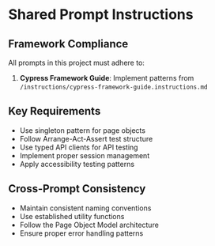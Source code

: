 # Shared Prompt Instructions

## Framework Compliance

All prompts in this project must adhere to:

1. **Cypress Framework Guide**: Implement patterns from `/instructions/cypress-framework-guide.instructions.md`

## Key Requirements

- Use singleton pattern for page objects
- Follow Arrange-Act-Assert test structure
- Use typed API clients for API testing
- Implement proper session management
- Apply accessibility testing patterns

## Cross-Prompt Consistency

- Maintain consistent naming conventions
- Use established utility functions
- Follow the Page Object Model architecture
- Ensure proper error handling patterns
